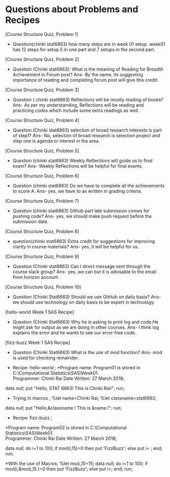 # Questions about Problems and Recipes

[Course Structure Quiz, Problem 1]
* Question(chinki stat6863) how many steps are in week 01 setup.
week01 has 12 steps for setup.5 in one part and 7 setups in the second part.

[Course Structure Quiz, Problem 2]
* Question (Chinki stat6863): What is the meaning of Reading for Breadth Achievement in Forum post?
Ans- By the name, its suggesting importance of reading and completing forum post will give this credit.

[Course Structure Quiz, Problem 3]
* Question ( chinki stat6863) Reflections will be mostly reading of books?
Ans- As per my understanding, Reflections will be reading and practicing codes.which include some extra readings as well.

[Course Structure Quiz, Problem 4]
* Question (Chinki stat6863) selection of broad research interests is part of step1?
Ans- No, selection of broad research is selection project and step one is agenda or interest in the area.

[Course Structure Quiz, Problem 5]
* Question (chinki stat6863) Weekly Reflections will guide us to final exam?
Ans- Weekly Reflections will be helpful for final exams.

[Course Structure Quiz, Problem 6]
* Question (chinki stat6863) Do we have to complete all the achievements to score A.
Ans- yes, we have to as written in grading criteria.

[Course Structure Quiz, Problem 7]
* Question (chinki stat6863) Github part late submission comes for pushing code?
Ans- yes, we should make push request before the submission date.

[Course Structure Quiz, Problem 8]
* question(chinki stat6863)  Extra credit for suggestions for improving clarity in course materials?
Ans- yes, it will be helpful for us.

[Course Structure Quiz, Problem 9]
* Question (Chinki stat6863) Can I direct message sent through the course slack group?
Ans- yes, we can but it is advisable to the email from horizon account.

[Course Structure Quiz, Problem 10]
* Question (Chinki Stat6663)  Should we use GitHub on daily basis?
Ans- we should use technology on daily basis to be expert in technology.

[hello-world Week 1 SAS Recipe]
* Question (Chinki Stat6663)  Why he is asking to print log and code.He might ask for output as we are doing in other courses.
Ans- I think log explains the error and he wants to see our error-free code.

[fizz-buzz Week 1 SAS Recipe]
* Question (Chinki Stat6663)  What is the use of mod function?
Ans- mod is used for checking remainder.




* Recipe: hello-world ;
*Program name: Program01 is stored in C:\Computational Statistics\SAS\Week01.  
Programmer: Chinki Rai Date Written: 27 March 2018;

data _null_;
    put "Hello, STAT 6863! This is Chinki Rai!";
run;

* Trying in macros ;
%let name=Chinki Rai;
%let classname=stat6863;

data _null_;
	put "Hello,&classname.! This is &name.!";
run;

* Recipe: fizz-buzz ;

*Program name: Program02 is stored in C:\Computational Statistics\SAS\Week01.  
Programmer: Chinki Rai Date Written: 27 March 2018;

data _null_;
	do i=1 to 100;
		if mod(i,15)=0 then put 'FizzBuzz';
		else put i= ;
	end;
run;

*With the use of Macros;
%let mod_15=15;
data _null_;
	do i=1 to 100;
		if mod(i,&mod_15.)=0 then put 'FizzBuzz';
		else put i=;
	end;
run;














